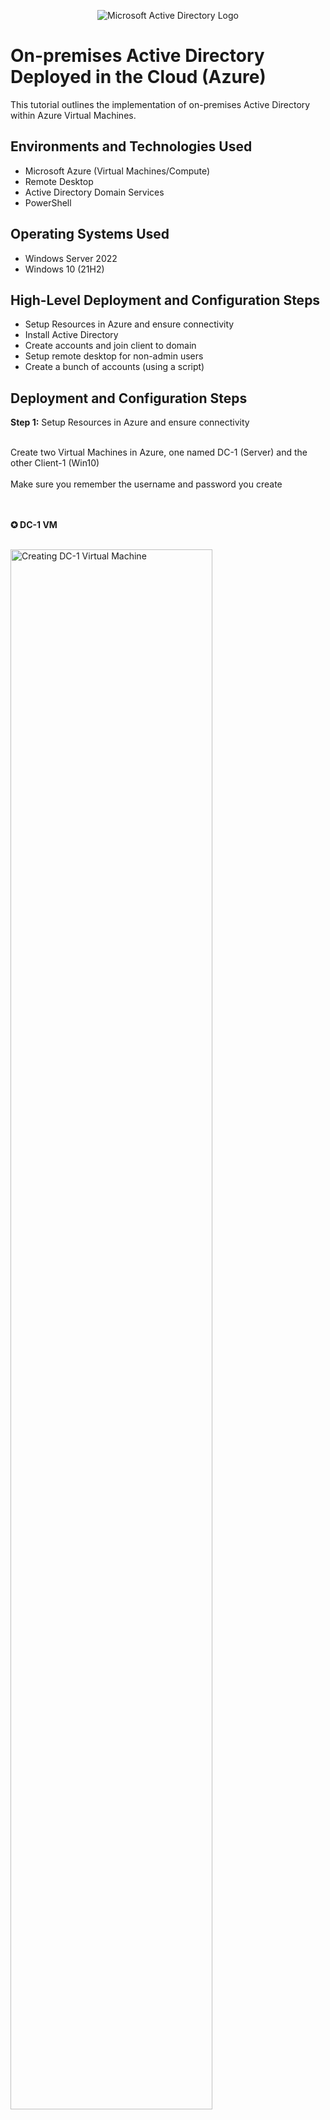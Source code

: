 <p align="center">
<img src="https://i.imgur.com/pU5A58S.png" alt="Microsoft Active Directory Logo"/>
</p>

<h1>On-premises Active Directory Deployed in the Cloud (Azure)</h1>
This tutorial outlines the implementation of on-premises Active Directory within Azure Virtual Machines.<br />


<h2>Environments and Technologies Used</h2>

- Microsoft Azure (Virtual Machines/Compute)
- Remote Desktop
- Active Directory Domain Services
- PowerShell

<h2>Operating Systems Used </h2>

- Windows Server 2022
- Windows 10 (21H2)

<h2>High-Level Deployment and Configuration Steps</h2>

- Setup Resources in Azure and ensure connectivity
- Install Active Directory
- Create accounts and join client to domain
- Setup remote desktop for non-admin users
- Create a bunch of accounts (using a script)

<h2>Deployment and Configuration Steps</h2>

<strong>Step 1:</strong> Setup Resources in Azure and ensure connectivity
<br />
<br />

<p>
Create two Virtual Machines in Azure, one named DC-1 (Server) and the other Client-1 (Win10)
<br />
<br />
Make sure you remember the username and password you create
</p>
<br />
<br />
<strong>✪ DC-1 VM</strong>
<br />
<br />
<p>
<img src="https://i.imgur.com/ToGULuK.jpg" height="80%" width="80%" alt="Creating DC-1 Virtual Machine"/>
</p>

<br />
<br />

<strong>✪ Client-1 VM</strong>
<br />
<br />
<p>
<img src="https://i.imgur.com/mcddAXN.jpg" height="80%" width="80%" alt="Creating Client-1 Virtual Machine"/>
</p>

<br />
<br />
<p>
Now we want to set DC-1 private IP address to be static so it doesn't change. (in Azure) Virtual Machines ⇒ DC-1 ⇒ Networking ⇒ (Next to Networking Interface click dc-***) ⇒ IP Configurations ⇒ Click the private ip address with dynamic ⇒ Switch it to static then click save
</p>
<br />
<br />
<strong>✪ Networking Interface w/ dc-***</strong>
<br />
<br />
<p>
<img src="https://i.imgur.com/QyDyni9.jpg" height="80%" width="80%" alt="Networking Interface Location"/>
</p>

<br />
<br />
<strong>✪ Swapping to Static</strong>
<br />
<br />
<p>
<img src="https://i.imgur.com/CGG1hVz.jpg" height="80%" width="80%" alt="Swapped IP to static"/>
</p>

<br />
<br />

<strong>Step 1.2:</strong> Ensure Connectivity with Client and Domain
<br />
<br />

<p>
Login to Client-1 remotely and ping DC-1 ip address with ping -t (so it constantly keeps pinging)
<br />
<br />
Login to DC-1 remotely and in the search bar on the task bar search <strong>wf.msc</strong> and continue
<br />
<br />
Sort by Protocol to find ICMPv4 and then enable both ICMP Echo requests and then check back on Client-1 for a response
</p>
<br />
<br />

<strong>✪ Client-1 failing ping to DC-1</strong>
<br />
<br />
<p>
<img src="https://i.imgur.com/GElhj1N.jpg" height="80%" width="80%" alt="Client-1 failing ping to DC-1"/>
</p>

<br />
<br />
<strong>✪ Enabling pings in DC-1</strong>
<br />
<br />
<p>
<img src="https://i.imgur.com/ABVH4Tl.jpg" height="80%" width="80%" alt="Enablinging Ping in DC-1"/>
</p>

<br />
<br />
<strong>✪ Checking Client-1 for response from DC-1</strong>
<br />
<br />
<p>
<img src="https://i.imgur.com/95PwvPd.jpg" height="80%" width="80%" alt="Response from DC-1"/>
</p>

<br />
<br />

<strong> Step 2:</strong> Install Active Directory
<br />
<br />
<p>
Login to DC-1 and install Active Directory
<br />
<br />
Make sure Server Manager is opened and then click Add roles and features then you want to click 'Next' till you get to Server roles and make sure Active Directory Domain Service is clicked. Then click 'Next' until you get to install.
<br />
<br />
Once installed go to the flag with a yellow exclimation mark and click Promote this server to a domain controller
<br />
<br />
In the radio selector select new root and name your domain (whatever).com and then 'Next' and just make the password whatever (it wont be used) then 'Next' through until you get to install and install AD and let it set up. It will need to restart so just reconnect after but you will have to use a different account called (nameofyourdomain)\(username) and then same password as the one you created during VM setup. Example:( mydomain.com\labuser1 ).
</p>

<br />
<br />
<strong>✪ Installing Active Directory</strong>
<br />
<br />
<p>
<img src="https://i.imgur.com/2xskjNc.jpg" height="80%" width="80%" alt="Installing Active Directory"/>
</p>

<br />
<br />
<strong>✪ Making into a Domain Controller</strong>
<br />
<br />
<p>
<img src="https://i.imgur.com/VkMTMnF.jpg" height="80%" width="80%" alt="Making into a Domain Controller"/>
</p>

<br />
<br />
<strong>✪ Reconnecting DC-1 as domain controller with full quailified domain name</strong>
<br />
<br />
<p>
<img src="https://i.imgur.com/IwOYVdR.jpg" height="80%" width="80%" alt="Making into a Domain Controller"/>
</p>

<br />
<br />


<strong> Step 3:</strong> Create Admin and Normal User in Active Directory
<br />
<br />
<p>
Start by creating a few organizational units in Active Directory
<br />
<br />
Click 'Tools' and then click 'Active Directory Users and Computers' and right click 'mydomain.com' ⇒ New ⇒ Organizational Units
<br />
Create _EMPLOYEES and _ADMINS
<br />
<br />
Then in _ADMINS right click and create 'New' ⇒ 'User' name it whatever then right click your user and go to Properties >> Member of >> Add >> Domain Admins 
<br />
<br />
OK and Apply to finish. Then logout of DC-1 and reconnect as mydomain.com\jane_admin
  and use this as your admin from now on.
</p>

<br />
<br />
<strong>✪ Creating _EMPLOYEES and _ADMINS</strong>
<br />
<br />
<p>
<img src="https://i.imgur.com/dyKLGfD.jpg" height="80%" width="80%" alt="Creation of _EMPLOYEES and _ADMINS"/>
</p>

<br />
<br />
<strong>✪ Creating a user in _ADMINS</strong>
<br />
<br />
<p>
<img src="https://i.imgur.com/EZZGgnf.jpg" height="80%" width="80%" alt="Creation of user in _ADMINS"/>
</p>

<br />
<br />
<strong>✪ Making user in _ADMINS an Admin</strong>
<br />
<br />
<p>
<img src="https://i.imgur.com/v0PyInY.jpg" height="80%" width="80%" alt="Making user into an Admin"/>
</p>

<br />
<br />
<strong>✪ Reconnecting into DC-1 as new admin</strong>
<br />
<br />
<p>
<img src="https://i.imgur.com/HftVymZ.jpg" height="80%" width="80%" alt="Reconnecting to DC-1 as new Admin"/>
</p>


<strong> Step 3.1:</strong> Join Client-1 to the domain
<br />
<br />
<p>
(in Azure) Set Client-1's DNS settings to DC-1's private IP Address
<br />
<br />
Virtual Machines ⇒ Client-1 ⇒ Networking ⇒ Network Interface: client-**** ⇒ DNS Servers ⇒ Custom ⇒ addin DNS private IP Address
<br />
<br />
Restart Client-1 from Azure Virtual Machines ⇒ Client-1 ⇒ Restart
<br />
<br />
Reconnect to Client-1 and join Client-1 to DC-1
<br />
Right click start >> System >> Rename This PC >> Change >> Domain >> mydomain.com >> use admin account when prompt to make the changes >> Restart Client-1
<br />
<br />
Now login to Client-1 with the new admin account
</p>

<br />
<br />
<strong>✪ Changing Client-1's DNS Settings</strong>
<br />
<br />
<p>
<img src="https://i.imgur.com/U7a8Ssl.jpg" height="80%" width="80%" alt="Client-1's VNIC"/>
</p>
<p>
<img src="https://i.imgur.com/HdvaX95.jpg" height="80%" width="80%" alt="Client-1's DNS settings changed with DC-1's Private IP Address"/>
</p>

<br />
<br />
<strong>✪ Changing Client-1's PC name to Domain mydomain.com for conneciton to DC-1 </strong>
<br />
<br />
<p>
<img src="https://i.imgur.com/X3T7jf2.jpg" height="80%" width="80%" alt="Client-1's PC name setting change to mydomain.com"/>
</p>


<strong> Step 4:</strong> Set up remote access for non-admin users on Client-1
<br />
<br />
<p>
Login to Client-1 as the admin from DC-1 
<br />
Right click start >> System >> Remote Desktop >> Select users that can remotely access this PC >> ADD >> Domain users
<br />
<br />
Now you can log into Client-1 as a normal non-admin user
</p>

<br />
<br />
<strong>✪ Setting up Remote access for non-admin users </strong>
<br />
<br />
<p>
<img src="https://i.imgur.com/YJNCxAe.jpg" height="80%" width="80%" alt="Setting up remote access for non-admin users"/>
</p>

<br />
<br />

<strong> Step 5:</strong> Create additional users using a script!
<br />
<br />
<p>
Login to DC-1 as admin
<br />
Open Powershell ise as administrator
<br />
Search in task bar powershell.ise >> right click open as administrator
<br />
<br />
Create a new file and paste the contents of the <a href="https://github.com/joshmadakor1/AD_PS/blob/master/Generate-Names-Create-Users.ps1">script</a> in there
<br />
The accounts will be created and places into _EMPLOYEES (you can stop the script or let it run)
<br />
<br />
Now you can login to Client-1 with any of these accounts created using mydomain.com\(user name created) and Password1
</p>

<br />
<br />
<strong>✪ Creating new Users with a script in Powershell ISE </strong>
<br />
<br />
<p>
<img src="https://i.imgur.com/acXvRHL.jpg" height="80%" width="80%" alt="Creating new users using a script"/>
</p>

<br />
<br />
<h2>Finished!</h2>
<p>
Now you can mess with the accounts in DC-1 (reset passwords, disable account, etc.) and get a feel for Active Directory and how it works!
<br />
You can also research more things that Active Diretory can do and try it out for yourself.
</p>

<br />
<br />

<p align="center">
<img src="https://i.imgur.com/pU5A58S.png" alt="Microsoft Active Directory Logo"/>
</p>
